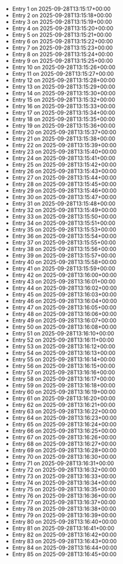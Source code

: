 - Entry 1 on 2025-09-28T13:15:17+00:00
- Entry 2 on 2025-09-28T13:15:18+00:00
- Entry 3 on 2025-09-28T13:15:19+00:00
- Entry 4 on 2025-09-28T13:15:20+00:00
- Entry 5 on 2025-09-28T13:15:21+00:00
- Entry 6 on 2025-09-28T13:15:22+00:00
- Entry 7 on 2025-09-28T13:15:23+00:00
- Entry 8 on 2025-09-28T13:15:24+00:00
- Entry 9 on 2025-09-28T13:15:25+00:00
- Entry 10 on 2025-09-28T13:15:26+00:00
- Entry 11 on 2025-09-28T13:15:27+00:00
- Entry 12 on 2025-09-28T13:15:28+00:00
- Entry 13 on 2025-09-28T13:15:29+00:00
- Entry 14 on 2025-09-28T13:15:30+00:00
- Entry 15 on 2025-09-28T13:15:32+00:00
- Entry 16 on 2025-09-28T13:15:33+00:00
- Entry 17 on 2025-09-28T13:15:34+00:00
- Entry 18 on 2025-09-28T13:15:35+00:00
- Entry 19 on 2025-09-28T13:15:36+00:00
- Entry 20 on 2025-09-28T13:15:37+00:00
- Entry 21 on 2025-09-28T13:15:38+00:00
- Entry 22 on 2025-09-28T13:15:39+00:00
- Entry 23 on 2025-09-28T13:15:40+00:00
- Entry 24 on 2025-09-28T13:15:41+00:00
- Entry 25 on 2025-09-28T13:15:42+00:00
- Entry 26 on 2025-09-28T13:15:43+00:00
- Entry 27 on 2025-09-28T13:15:44+00:00
- Entry 28 on 2025-09-28T13:15:45+00:00
- Entry 29 on 2025-09-28T13:15:46+00:00
- Entry 30 on 2025-09-28T13:15:47+00:00
- Entry 31 on 2025-09-28T13:15:48+00:00
- Entry 32 on 2025-09-28T13:15:49+00:00
- Entry 33 on 2025-09-28T13:15:50+00:00
- Entry 34 on 2025-09-28T13:15:51+00:00
- Entry 35 on 2025-09-28T13:15:53+00:00
- Entry 36 on 2025-09-28T13:15:54+00:00
- Entry 37 on 2025-09-28T13:15:55+00:00
- Entry 38 on 2025-09-28T13:15:56+00:00
- Entry 39 on 2025-09-28T13:15:57+00:00
- Entry 40 on 2025-09-28T13:15:58+00:00
- Entry 41 on 2025-09-28T13:15:59+00:00
- Entry 42 on 2025-09-28T13:16:00+00:00
- Entry 43 on 2025-09-28T13:16:01+00:00
- Entry 44 on 2025-09-28T13:16:02+00:00
- Entry 45 on 2025-09-28T13:16:03+00:00
- Entry 46 on 2025-09-28T13:16:04+00:00
- Entry 47 on 2025-09-28T13:16:05+00:00
- Entry 48 on 2025-09-28T13:16:06+00:00
- Entry 49 on 2025-09-28T13:16:07+00:00
- Entry 50 on 2025-09-28T13:16:08+00:00
- Entry 51 on 2025-09-28T13:16:10+00:00
- Entry 52 on 2025-09-28T13:16:11+00:00
- Entry 53 on 2025-09-28T13:16:12+00:00
- Entry 54 on 2025-09-28T13:16:13+00:00
- Entry 55 on 2025-09-28T13:16:14+00:00
- Entry 56 on 2025-09-28T13:16:15+00:00
- Entry 57 on 2025-09-28T13:16:16+00:00
- Entry 58 on 2025-09-28T13:16:17+00:00
- Entry 59 on 2025-09-28T13:16:18+00:00
- Entry 60 on 2025-09-28T13:16:19+00:00
- Entry 61 on 2025-09-28T13:16:20+00:00
- Entry 62 on 2025-09-28T13:16:21+00:00
- Entry 63 on 2025-09-28T13:16:22+00:00
- Entry 64 on 2025-09-28T13:16:23+00:00
- Entry 65 on 2025-09-28T13:16:24+00:00
- Entry 66 on 2025-09-28T13:16:25+00:00
- Entry 67 on 2025-09-28T13:16:26+00:00
- Entry 68 on 2025-09-28T13:16:27+00:00
- Entry 69 on 2025-09-28T13:16:28+00:00
- Entry 70 on 2025-09-28T13:16:30+00:00
- Entry 71 on 2025-09-28T13:16:31+00:00
- Entry 72 on 2025-09-28T13:16:32+00:00
- Entry 73 on 2025-09-28T13:16:33+00:00
- Entry 74 on 2025-09-28T13:16:34+00:00
- Entry 75 on 2025-09-28T13:16:35+00:00
- Entry 76 on 2025-09-28T13:16:36+00:00
- Entry 77 on 2025-09-28T13:16:37+00:00
- Entry 78 on 2025-09-28T13:16:38+00:00
- Entry 79 on 2025-09-28T13:16:39+00:00
- Entry 80 on 2025-09-28T13:16:40+00:00
- Entry 81 on 2025-09-28T13:16:41+00:00
- Entry 82 on 2025-09-28T13:16:42+00:00
- Entry 83 on 2025-09-28T13:16:43+00:00
- Entry 84 on 2025-09-28T13:16:44+00:00
- Entry 85 on 2025-09-28T13:16:45+00:00
